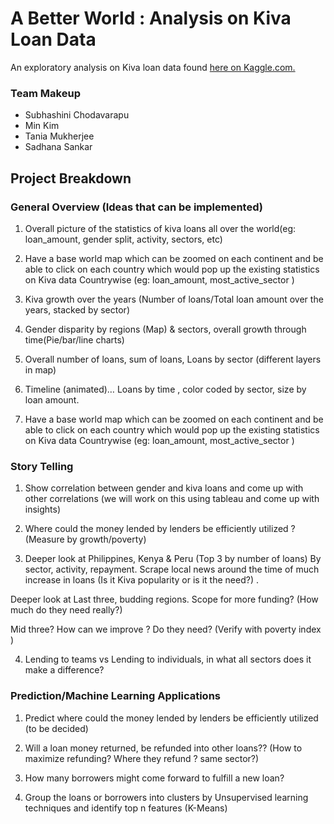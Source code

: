 # A Better World : Analysis on Kiva Loan Data

An exploratory analysis on Kiva loan data found [here on Kaggle.com.](https://www.kaggle.com/kiva/data-science-for-good-kiva-crowdfunding)

### Team Makeup

* Subhashini Chodavarapu
* Min Kim
* Tania Mukherjee
* Sadhana Sankar

## Project Breakdown

### General Overview (Ideas that can be implemented)

1. Overall picture of the statistics of kiva loans all over the world(eg: loan_amount, gender split, activity, sectors, etc)

2. Have a base world map which can be zoomed on each continent and be able to click on each country which would pop up the existing statistics on Kiva data Countrywise (eg: loan_amount, most_active_sector )

3. Kiva growth over the years (Number of loans/Total loan amount over the years, stacked by sector)

4. Gender disparity by regions (Map) & sectors, overall growth through time(Pie/bar/line charts)

5. Overall number of loans, sum of loans, Loans by sector (different layers in map) 

6. Timeline (animated)… Loans by time , color coded by sector, size by loan amount.

7. Have a base world map which can be zoomed on each continent and be able to click on each country which would pop up the existing statistics on Kiva data Countrywise (eg: loan_amount, most_active_sector )

### Story Telling

1. Show correlation between gender and kiva loans and come up with other correlations (we will work on this using tableau and come up with insights)

2. Where could the money lended by lenders be efficiently utilized ? (Measure by growth/poverty)

3. Deeper look at Philippines, Kenya & Peru (Top 3 by number of loans) By sector, activity, repayment. Scrape local news around the time of much increase in loans (Is it Kiva popularity or is it the need?) . 

Deeper look at Last three, budding regions. Scope for more funding? (How much do they need really?)

Mid three? How can we improve ? Do they need? (Verify with poverty index )

4. Lending to teams vs Lending to individuals, in what all sectors does it make a difference? 



### Prediction/Machine Learning Applications

1. Predict where could the money lended by lenders be efficiently utilized (to be decided)

2. Will a loan money returned, be refunded into other loans?? (How to maximize refunding? Where they refund ? same sector?) 

3. How many borrowers might come forward to fulfill a new loan?

4. Group the loans or borrowers into clusters by Unsupervised learning techniques and identify top n features (K-Means)
